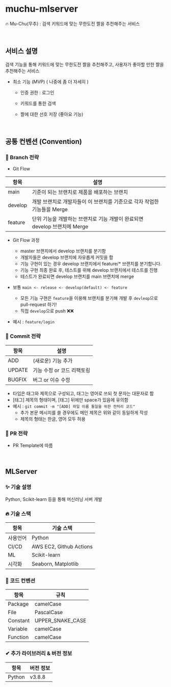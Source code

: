 # muchu-mlserver
🔥 Mu-Chu(무추) : 검색 키워드에 맞는 무한도전 짤을 추천해주는 서비스

<br>

## 서비스 설명

검색 기능을 통해 키워드에 맞는 무한도전 짤을 추천해주고, 사용자가 좋아할 만한 짤을 추천해주는 서비스

- 최소 기능 (MVP) ( 나중에 좀 더 자세히 )

  - 인증 권한 : 로그인 
   
  - 키워드를 통한 검색
 
  - 짤에 대한 선호 저장 (좋아요 기능)

<br>

## 공통 컨벤션 (Convention)

### 🌴 Branch 전략 
- Git Flow

|  **항목**  |                                  **설명**                                   |
| ---------- | --------------------------------------------------------------------------- |
| main       | 기준이 되는 브랜치로 제품을 배포하는 브랜치                                  |
| develop    | 개발 브랜치로 개발자들이 이 브랜치를 기준으로 각자 작업한 기능들을 Merge      |
| feature    | 단위 기능을 개발하는 브랜치로 기능 개발이 완료되면 develop 브랜치에 Merge     |


- Git Flow 과정
  - master 브랜치에서 develop 브랜치를 분기함
  - 개발자들은 develop 브랜치에 자유롭게 커밋을 함
  - 기능 구현이 있는 경우 develop 브랜치에서 feature/* 브랜치를 분기합니다.
  - 기능 구현 최종 완료 후, 테스트를 위해 develop 브랜치에서 테스트를 진행
  - 테스트가 완료되면 develop 브랜치를 main 브랜치에 merge

- 보통 `main <- release <- develop(default) <- feature`
  - 모든 기능 구현은 `feature`을 이용해 브랜치를 분기해 개발 후 `devleop`으로 pull-request 하기!
  - 직접 `develop`으로 push ❌❌
- 예시 : `feature/login` 


### 🍕 Commit 전략 

|  **항목**  |             **설명**              |
| ---------- | ---------------------------------- |
| ADD        | (새로운) 기능 추가                 |
| UPDATE     | 기능 수정 or  코드 리팩토링        |
| BUGFIX     | 버그 or 이슈 수정                  |

- 타입은 태그와 제목으로 구성되고, 태그는 영어로 쓰되 첫 문자는 대문자로 함
- [태그] 제목의 형태이며, [태그] 뒤에만 space가 있음에 유의함
- 예시 : `git commit -m "[ADD] 파일 이름 통일을 위한 전처리 코드"`
  - 추가 본문 메시지를 쓸 경우에도 메인 제목은 위와 같이 동일하게 작성
  - 제목의 형태는 한글, 영어 모두 허용


### 🍭 PR 전략
- PR Template에 따름

<br>

## MLServer

### ✨ 기술 설명
Python, Scikit-learn 등을 통해 머신러닝 서버 개발

### 🔥 기술 스택

|  **항목**  |  **기술 스택**                          |
| ---------- | --------------------------------------- |
| 사용언어    | Python                                  |
| CI/CD      | AWS EC2, Github Actions                 |
| ML         | Scikit-learn                            |
| 시각화     | Seaborn, Matplotlib                      |

### 🔅 코드 컨벤션

|  **항목**  |    **규칙**            |
| ---------- | ---------------------- |
| Package    | camelCase              |
| File       | PascalCase             |
| Constant   | UPPER_SNAKE_CASE       |
| Variable   | camelCase              |
| Function   | camelCase              |


### ✔ 추가 라이브러리 & 버전 정보

|  **항목**  |  **버전 정보**      |
| ---------- | ------------------ |
| Python     |  v3.8.8            |


<br>
